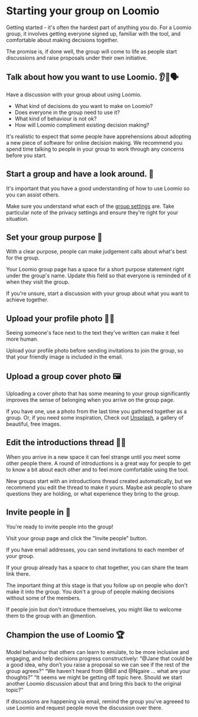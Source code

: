 # Starting your group on Loomio

Getting started - it's often the hardest part of anything you do. For a Loomio group, it involves getting everyone signed up, familiar with the tool, and comfortable about making decisions together.

The promise is, if done well, the group will come to life as people start discussions and raise proposals under their own initiative.

## Talk about how you want to use Loomio. 👂👄🗣

Have a discussion with your group about using Loomio.

- What kind of decisions do you want to make on Loomio?
- Does everyone in the group need to use it?
- What kind of behaviour is not ok?
- How will Loomio compliment existing decision making?

It's realistic to expect that some people have apprehensions about adopting a new piece of software for online decision making. We recommend you spend time talking to people in your group to work through any concerns before you start.

## Start a group and have a look around. 👀

It's important that you have a good understanding of how to use Loomio so you can assist others.

Make sure you understand what each of the [group settings](https://loomio.gitbooks.io/manual/content/en/group_settings.html) are. Take particular note of the privacy settings and ensure they're right for your situation.

## Set your group purpose 🌟

With a clear purpose, people can make judgement calls about what's best for the group.

Your Loomio group page has a space for a short purpose statement right under the group's name. Update this field so that everyone is reminded of it when they visit the group.

If you're unsure, start a discussion with your group about what you want to achieve together.

## Upload your profile photo 👩🏽

Seeing someone's face next to the text they've written can make it feel more human.

Upload your profile photo before sending invitations to join the group, so that your friendly image is included in the email.

## Upload a group cover photo 🖼

Uploading a cover photo that has some meaning to your group significantly improves the sense of belonging when you arrive on the group page.

If you have one, use a photo from the last time you gathered together as a group. Or, if you need some inspiration, Check out [Unsplash](https://unsplash.com/), a gallery of beautiful, free images.

## Edit the introductions thread 👋🏽

When you arrive in a new space it can feel strange until you meet some other people there. A round of introductions is a great way for people to get to know a bit about each other and to feel more comfortable using the tool.

New groups start with an introductions thread created automatically, but we recommend you edit the thread to make it yours. Maybe ask people to share questions they are holding, or what experience they bring to the group.

## Invite people in 🙋

You're ready to invite people into the group!

Visit your group page and click the "Invite people" button.

If you have email addresses, you can send invitations to each member of your group.

If your group already has a space to chat together, you can share the team link there.

The important thing at this stage is that you follow up on people who don't make it into the group. You don't a group of people making decisions without some of the members.

If people join but don't introduce themselves, you might like to welcome them to the group with an @mention.

## Champion the use of Loomio 🏆

Model behaviour that others can learn to emulate, to be more inclusive and engaging, and help decisions progress constructively:
“@Jane that could be a good idea, why don’t you raise a proposal so we can see if the rest of the group agrees?”
“We haven’t heard from @Bill and @Ngaire … what are your thoughts?”
“It seems we might be getting off topic here. Should we start another Loomio discussion about that and bring this back to the original topic?”

If discussions are happening via email, remind the group you've agreeed to use Loomio and request people move the discussion over there.
